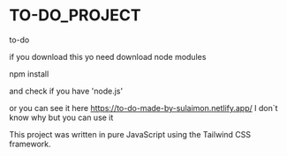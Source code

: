 # TO-DO_PROJECT
to-do


if you download this yo need download node modules


npm install


and check if you have 'node.js'


or you can see it here https://to-do-made-by-sulaimon.netlify.app/
I don`t know why but you can use it

This project was written in pure JavaScript using the Tailwind CSS framework.
